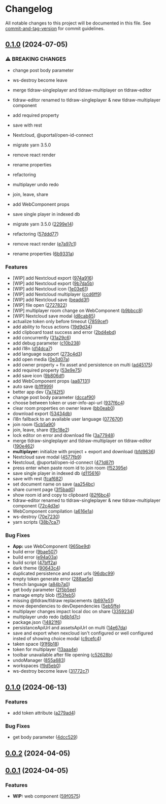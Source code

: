 # Changelog

All notable changes to this project will be documented in this file. See [commit-and-tag-version](https://github.com/absolute-version/commit-and-tag-version) for commit guidelines.

## [0.1.0](https://github.com/GIP-RECIA/recia-webcomponents/compare/wisemapping-webcomponent/v0.1.0...wisemapping-webcomponent/v0.1.0) (2024-07-05)


### ⚠ BREAKING CHANGES

* change post body parameter
* ws-destroy become leave
* merge tldraw-singleplayer and tldraw-multiplayer on tldraw-editor
* tldraw-editor renamed to tldraw-singleplayer & new tldraw-multiplayer component
* add required property
* save with rest
* Nextcloud, @uportal/open-id-connect
* migrate yarn 3.5.0
* remove react render
* rename properties
* refactoring
* multiplayer undo redo
* join, leave, share
* add WebComponent props
* save single player in indexed db

* migrate yarn 3.5.0 ([2299e14](https://github.com/GIP-RECIA/recia-webcomponents/commit/2299e148fec87fb4f7cb0ba59a6bc9ccf4c33df4))
* refactoring ([57ddd77](https://github.com/GIP-RECIA/recia-webcomponents/commit/57ddd77c51e116787a912b4d896e54307d6c1950))
* remove react render ([e7a97c1](https://github.com/GIP-RECIA/recia-webcomponents/commit/e7a97c15e3ca7f286a1fb0e086af90f0d9b0c281))
* rename properties ([6b9331a](https://github.com/GIP-RECIA/recia-webcomponents/commit/6b9331a39339d009f277bf630575c144a7abc6d8))


### Features

* [WIP] add Nextcloud export ([974a916](https://github.com/GIP-RECIA/recia-webcomponents/commit/974a91628a2fd4a025dd267d7692a5b377b9ec7c))
* [WIP] add Nextcloud export ([9b7da5b](https://github.com/GIP-RECIA/recia-webcomponents/commit/9b7da5b782b687e1734cf65f5d10eb6bd2fd0708))
* [WIP] add Nextcloud icon ([1e03e61](https://github.com/GIP-RECIA/recia-webcomponents/commit/1e03e6197e7f6ce2d1562a150b8c8c1597eaee61))
* [WIP] add Nextcloud multiplayer ([ccd6ff9](https://github.com/GIP-RECIA/recia-webcomponents/commit/ccd6ff9a087e41e69babe1d8541e1ff34ff5c768))
* [WIP] add Nextcloud save ([beadd3f](https://github.com/GIP-RECIA/recia-webcomponents/commit/beadd3f67d12ed75c2825ad25c1c56cc7cf9d146))
* [WIP] file open ([2727822](https://github.com/GIP-RECIA/recia-webcomponents/commit/2727822530a4bd6c9bbb4cccb2339f9f8d6b23ee))
* [WIP] multiplayer room change on WebComponent ([b9bbcc8](https://github.com/GIP-RECIA/recia-webcomponents/commit/b9bbcc8199067e9439de694dac74e349f00e7b3c))
* [WIP] Nextcloud save modal ([d8cab85](https://github.com/GIP-RECIA/recia-webcomponents/commit/d8cab85a39c32d36ce6b5616b158181faef2fd57))
* actualize token only before timeout ([7859cef](https://github.com/GIP-RECIA/recia-webcomponents/commit/7859cef7ffbe8bbca86771f2dc2f853e129c3eba))
* add ability to focus actions ([19d9d34](https://github.com/GIP-RECIA/recia-webcomponents/commit/19d9d34f35b00fcb4dccb4672b078ab3f747df60))
* add clipboard toast success and error ([2bd4ebd](https://github.com/GIP-RECIA/recia-webcomponents/commit/2bd4ebd691571471eb23d6ac108983962ceb4c0d))
* add concurrently ([31a29c6](https://github.com/GIP-RECIA/recia-webcomponents/commit/31a29c60a622b725f0b646a187b25a24875364bb))
* add debug parameter ([c10b238](https://github.com/GIP-RECIA/recia-webcomponents/commit/c10b238690b0515b2ea900c6a5ab0c16a2e78009))
* add i18n ([d14dca7](https://github.com/GIP-RECIA/recia-webcomponents/commit/d14dca7332db93ca979eb97fd70104638060bcbe))
* add language support ([273c4d3](https://github.com/GIP-RECIA/recia-webcomponents/commit/273c4d374fb7451eed1bc3a75c40726357bac10a))
* add open media ([0e3d07a](https://github.com/GIP-RECIA/recia-webcomponents/commit/0e3d07a7f409b7d6fa1453976264a09ad4f70012))
* add owner property + fix asset and persistence on multi ([ad45175](https://github.com/GIP-RECIA/recia-webcomponents/commit/ad4517598b23fe481a8f87e665f990a9c371aa6b))
* add required property ([53e9e75](https://github.com/GIP-RECIA/recia-webcomponents/commit/53e9e75ec2a4db2a2a8f381ff2da46191bdd5631))
* add save icon ([9b806df](https://github.com/GIP-RECIA/recia-webcomponents/commit/9b806df2e100a3235157d4277a552777ec0c3a46))
* add WebComponent props ([aa87131](https://github.com/GIP-RECIA/recia-webcomponents/commit/aa871314a16d394809dbd4530e6cf558982ace7d))
* auto save ([b1ff999](https://github.com/GIP-RECIA/recia-webcomponents/commit/b1ff99969899c34a345339e8850c20134efdec75))
* better app dev ([7a742f5](https://github.com/GIP-RECIA/recia-webcomponents/commit/7a742f5942991db8b0d026e688f67ab3191bdece))
* change post body parameter ([dccaf90](https://github.com/GIP-RECIA/recia-webcomponents/commit/dccaf90e9972c2a19f91cef9b3924ebe1f9366fe))
* choose between token or user-info-api-url ([937f6c4](https://github.com/GIP-RECIA/recia-webcomponents/commit/937f6c428eec55b4d98c03cd552d4b8b75579d27))
* clear room properties on owner leave ([bb0eab0](https://github.com/GIP-RECIA/recia-webcomponents/commit/bb0eab01175cb72a32c0bdace6700f4cdc9f7076))
* download export ([53434db](https://github.com/GIP-RECIA/recia-webcomponents/commit/53434db6d37a4595ccd2591a273e1672df4176d3))
* i18n fallback to an available user language ([077670f](https://github.com/GIP-RECIA/recia-webcomponents/commit/077670f295904053e8b3632a1e86d8e77c1de46f))
* join room ([5cb5a90](https://github.com/GIP-RECIA/recia-webcomponents/commit/5cb5a90fbc977638542d80ee4149e35de2e21a19))
* join, leave, share ([f9c18e2](https://github.com/GIP-RECIA/recia-webcomponents/commit/f9c18e2a83490c15de6b40b0bf84cdc63216e939))
* lock editor on error and download file ([3a77948](https://github.com/GIP-RECIA/recia-webcomponents/commit/3a779483614fc283547261174a3d43976c053c37))
* merge tldraw-singleplayer and tldraw-multiplayer on tldraw-editor ([190e462](https://github.com/GIP-RECIA/recia-webcomponents/commit/190e4629075500e32e5b0c0d122d78d16ed5139e))
* **multiplayer:** initialize with project + export and download ([bfd9636](https://github.com/GIP-RECIA/recia-webcomponents/commit/bfd963631ae4f955c0b183043f82a4359a369f91))
* Nextcloud save modal ([4577fb9](https://github.com/GIP-RECIA/recia-webcomponents/commit/4577fb97e6edf3d3f5d80685d038bcad29ad7531))
* Nextcloud, @uportal/open-id-connect ([471d87f](https://github.com/GIP-RECIA/recia-webcomponents/commit/471d87f5b8aee95c3e3df655ab1dd5804bc29d63))
* press enter when paste room id to join room ([f52395e](https://github.com/GIP-RECIA/recia-webcomponents/commit/f52395eabd5aafaa3bcce472062b9951a8718ba8))
* save single player in indexed db ([d115616](https://github.com/GIP-RECIA/recia-webcomponents/commit/d115616393a06e3ee4d9db377ebecc67fe8b5e4d))
* save with rest ([fcaf682](https://github.com/GIP-RECIA/recia-webcomponents/commit/fcaf6827a4d9ad2d1199d6299895e59a81c44a40))
* set document name on save ([aa254bc](https://github.com/GIP-RECIA/recia-webcomponents/commit/aa254bc09c85d645c0044ceaff0889f81e584455))
* share current page ([3f5bad0](https://github.com/GIP-RECIA/recia-webcomponents/commit/3f5bad0c2a4b094eb28054eb4ab3a3bdeb28da22))
* show room id and copy to clipboard ([82f6bc4](https://github.com/GIP-RECIA/recia-webcomponents/commit/82f6bc41006f483019200e5da5ff337a0d7ee264))
* tldraw-editor renamed to tldraw-singleplayer & new tldraw-multiplayer component ([72c4d3e](https://github.com/GIP-RECIA/recia-webcomponents/commit/72c4d3ea80650a3e1dd1916b766398bd56f64430))
* WebComponent compilation ([a616e1a](https://github.com/GIP-RECIA/recia-webcomponents/commit/a616e1abe0c328cd627eda83d9cce89e1f0d2ea4))
* ws-destroy ([70e7230](https://github.com/GIP-RECIA/recia-webcomponents/commit/70e723060ea0d79ed2a83a6a74a822f55de8e14a))
* yarn scripts ([38b7ca7](https://github.com/GIP-RECIA/recia-webcomponents/commit/38b7ca7af9fb6f75392cd4bfce78a6a4d6c8a0be))


### Bug Fixes

* **App:** use WebComponent ([965be9d](https://github.com/GIP-RECIA/recia-webcomponents/commit/965be9d484c95325de8d2483fc944cd9ebdf5940))
* build error ([9bae507](https://github.com/GIP-RECIA/recia-webcomponents/commit/9bae5074732e0483a14b0f73a244715be363f610))
* build error ([e94a03a](https://github.com/GIP-RECIA/recia-webcomponents/commit/e94a03a6bf4448bb11bb1eb713a62f888c01d367))
* build script ([47bff2a](https://github.com/GIP-RECIA/recia-webcomponents/commit/47bff2a3bdda7fbd776ce16625dc19436eed0bed))
* dark theme ([90643c4](https://github.com/GIP-RECIA/recia-webcomponents/commit/90643c42d95f3868763e8359b98d25491b4e7148))
* duplicated persistence and asset urls ([96dbc99](https://github.com/GIP-RECIA/recia-webcomponents/commit/96dbc99f65f0a30dd520c90eae689a8a81122b6a))
* empty token generate error ([288ae5e](https://github.com/GIP-RECIA/recia-webcomponents/commit/288ae5e256cd537934fbb8284d770f5dd893bcb5))
* french language ([a84b7a0](https://github.com/GIP-RECIA/recia-webcomponents/commit/a84b7a0bf1ce89dd86179afbdeaa2ac01fe7e011))
* get body parameter ([2f5b5ee](https://github.com/GIP-RECIA/recia-webcomponents/commit/2f5b5ee3e32b4a11690dd54fa292746a1065abc2))
* manage empty blob ([f53feb5](https://github.com/GIP-RECIA/recia-webcomponents/commit/f53feb595cdc1abfbf9899157d51474f6d1bf5de))
* missing @tldraw/tldraw replacements ([b697e51](https://github.com/GIP-RECIA/recia-webcomponents/commit/b697e5163e1ab777d93587de7540619aeaeee446))
* move dependencies to devDependencies ([5eb5ffe](https://github.com/GIP-RECIA/recia-webcomponents/commit/5eb5ffe1043ef680bae60a21f0866ba39436d330))
* multiplayer changes impact local doc on share ([3359234](https://github.com/GIP-RECIA/recia-webcomponents/commit/33592348809618ec9c66a5f88becbd022de2f296))
* multiplayer undo redo ([b6b1d7c](https://github.com/GIP-RECIA/recia-webcomponents/commit/b6b1d7c9566e298572e55ba3e6c49a84bc3a5ae6))
* package.json ([14821f6](https://github.com/GIP-RECIA/recia-webcomponents/commit/14821f6e0a1e8354f940eebe9822ceae5ff7018e))
* persistanceApiUrl and assetsApiUrl on multi ([14e67da](https://github.com/GIP-RECIA/recia-webcomponents/commit/14e67daa8b3a540dfa2e757f736c46a4b2977a64))
* save and export when nexcloud isn't configured or well configured insted of showing choice modal ([c9cefc4](https://github.com/GIP-RECIA/recia-webcomponents/commit/c9cefc4a31145cf0b31256c6283f37b45440e551))
* taken space ([91f6b18](https://github.com/GIP-RECIA/recia-webcomponents/commit/91f6b18109116749efe753213847494a1b8c9fb4))
* token for multiplayer ([13aaa4e](https://github.com/GIP-RECIA/recia-webcomponents/commit/13aaa4e1bcc1cf6aa488db07bc7b4a29fd87ab73))
* toolbar unavailable after file opening ([c52628b](https://github.com/GIP-RECIA/recia-webcomponents/commit/c52628b58007f8b2327f4fdc1c07f7155265e041))
* undoManager ([855a683](https://github.com/GIP-RECIA/recia-webcomponents/commit/855a6838c500fa86f41dd98bdc85a96f1f44172c))
* workspaces ([f9d5eb0](https://github.com/GIP-RECIA/recia-webcomponents/commit/f9d5eb0bb2f90fbb86eb6fb10443558eb8d6e072))
* ws-destroy become leave ([31772c7](https://github.com/GIP-RECIA/recia-webcomponents/commit/31772c77ef5a93e1b35f19bc5f7944ad77765f41))

## [0.1.0](https://github.com/GIP-RECIA/recia-webcomponents/compare/wisemapping-webcomponent/v0.0.2...wisemapping-webcomponent/v0.1.0) (2024-06-13)


### Features

* add token attribute ([a279ad4](https://github.com/GIP-RECIA/recia-webcomponents/commit/a279ad4f899941b069e1901c6369a2e47d42d5c3))


### Bug Fixes

* get body parameter ([4dcc529](https://github.com/GIP-RECIA/recia-webcomponents/commit/4dcc5292355dbfcef869211ad0440f6c27500d20))

## [0.0.2](https://github.com/GIP-RECIA/recia-webcomponents/compare/wisemapping-webcomponent/v0.0.1...wisemapping-webcomponent/v0.0.2) (2024-04-05)

## [0.0.1](https://github.com/GIP-RECIA/recia-webcomponents/compare/59f0575285f77419a4d3957ab2d649bcdd8bf11a...wisemapping-webcomponent/v0.0.1) (2024-04-05)


### Features

* **WIP:** web component ([59f0575](https://github.com/GIP-RECIA/recia-webcomponents/commit/59f0575285f77419a4d3957ab2d649bcdd8bf11a))

